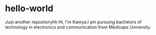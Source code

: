 # hello-world
Just another repositoryhh
Hi, I'm Kamya.I am pursuing bachelors of technology in electronics and communication from Medicaps University.
